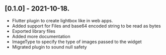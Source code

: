 ## [0.1.0] - 2021-10-18.

* Flutter plugin to create lightbox like in web apps.
* Added support for Files and base64 encoded string to be read as bytes
* Exported library files
* Added more documentation
* ImageType to specify the type of images passed to the widget
* Migrated plugin to sound null safety
